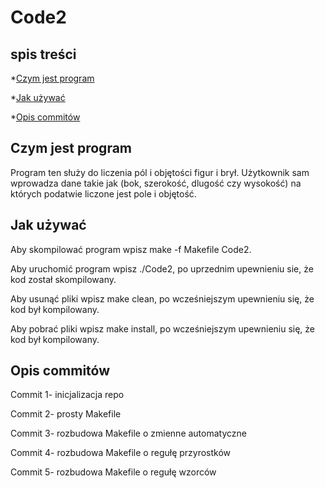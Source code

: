 # Code2
## spis treści
*[Czym jest program](#Czym-jest-program)

*[Jak używać](#Jak-używać)

*[Opis commitów](#Opis-commitów)

## Czym jest program
Program ten służy do liczenia pól i objętości figur i brył. Użytkownik sam wprowadza dane takie jak (bok, szerokość, dlugość czy wysokość) na których podatwie liczone jest pole i objętość.

## Jak używać
Aby skompilować program wpisz make -f Makefile Code2. 

Aby uruchomić program wpisz ./Code2, po uprzednim upewnieniu sie, że kod został skompilowany.

Aby usunąć pliki wpisz make clean, po wcześniejszym upewnieniu się, że kod był kompilowany.

Aby pobrać pliki wpisz make install, po wcześniejszym upewnieniu się, że kod był kompilowany.

## Opis commitów

Commit 1- inicjalizacja repo

Commit 2- prosty Makefile

Commit 3- rozbudowa Makefile o zmienne automatyczne

Commit 4- rozbudowa Makefile o regułę przyrostków

Commit 5- rozbudowa Makefile o regułę wzorców
